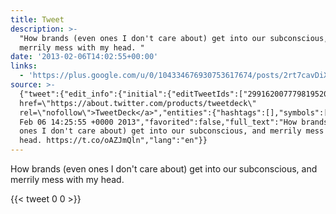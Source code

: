 ```yaml
---
title: Tweet
description: >-
  "How brands (even ones I don't care about) get into our subconscious, and
  merrily mess with my head. "
date: '2013-02-06T14:02:55+00:00'
links:
  - 'https://plus.google.com/u/0/104334676930753617674/posts/2rt7cavDiXh'
source: >-
  {"tweet":{"edit_info":{"initial":{"editTweetIds":["299162007779819520"],"editableUntil":"2013-02-06T15:25:55.473Z","editsRemaining":"5","isEditEligible":true}},"retweeted":false,"source":"<a
  href=\"https://about.twitter.com/products/tweetdeck\"
  rel=\"nofollow\">TweetDeck</a>","entities":{"hashtags":[],"symbols":[],"user_mentions":[],"urls":[{"url":"https://t.co/oAZJmQln","expanded_url":"https://plus.google.com/u/0/104334676930753617674/posts/2rt7cavDiXh","display_url":"plus.google.com/u/0/1043346769…","indices":["100","121"]}]},"display_text_range":["0","121"],"favorite_count":"0","id_str":"299162007779819520","truncated":false,"retweet_count":"0","id":"299162007779819520","possibly_sensitive":false,"created_at":"Wed
  Feb 06 14:25:55 +0000 2013","favorited":false,"full_text":"How brands (even
  ones I don't care about) get into our subconscious, and merrily mess with my
  head. https://t.co/oAZJmQln","lang":"en"}}
---
```

How brands (even ones I don't care about) get into our subconscious, and merrily mess with my head. 
    
{{< tweet 0 0 >}}
    
